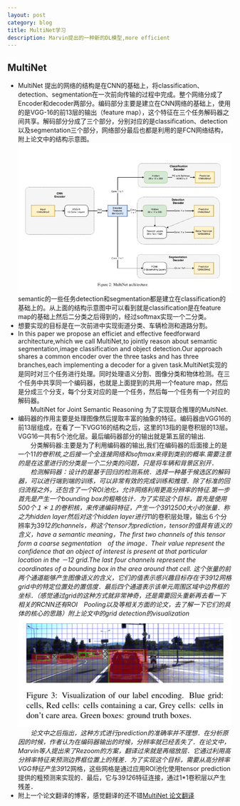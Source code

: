 ```yaml
---
layout: post
category: blog
title: MultiNet学习
description: Marvin提出的一种新的DL模型,more efficient
---
```


## MultiNet 
- MultiNet 提出的网络的结构是在CNN的基础上，将classification、detection、segmentation在一次前向传输的过程中完成。整个网络分成了Encoder和decoder两部分。编码部分主要是建立在CNN网络的基础上，使用的是VGG-16的前13层的输出（feature map），这个特征在三个任务解码器之间共享。解码部分分成了三个部分，分别对应的是classification、detection以及segmentation三个部分，网络部分最后也都是利用的是FCN网络结构，附上论文中的结构示意图。
![](/downloads/MultiNetArchitecture.png)
semantic的一些任务detection和segmentation都是建立在classification的基础上的。从上面的结构示意图中可以看到就是classification是在feature map的基础上然后二分类之后得到的，经过softmax实现一个二分类。
- 想要实现的目标是在一次前进中实现街道分类、车辆检测和道路分割。
- In this paper we propose an efficiet and effective feedforward architecture,which we call MultiNet,to jointly reason about semantic segmentation,image classification and object detection.Our approach shares a common encoder over the three tasks and has three branches,each implementing a decoder for a given task.MultiNet实现的是同时对三个任务进行处理。同时处理语义分割、图像分类和物体检测。在三个任务中共享同一个编码器，也就是上面提到的共用一个feature map，然后是分成三个分支，每个分支对应的是一个任务，然后每一个任务有一个对应的解码器。<br>
　　MultiNet for Joint Semantic Reasoning 为了实现联合推理的MultiNet.
- 编码器的作用主要是处理图像然后提取丰富的抽象的特征。编码器由VGG16的前13层组成，在看了一下VGG16的结构之后，这里的13指的是卷积层的13层。VGG16一共有5个池化层。最后编码器部分的输出就是第五层的输出.<br>
　　分类解码器:主要是为了利用编码器的输出,我们在编码器的后面接上的是一个1*1的卷积核,之后接一个全连接网络和softmax来得到类别的概率.需要注意的是在这里进行的分类是一个二分类的问题，只是将车辆和背景区别开．<br>
　　检测解码器：设计的是基于回归的检测系统．选择一种基于候选区的解码器，可以进行端到端的训练，可以非常有效的完成训练和推理．除了标准的回归流程之外，还包含了一个ROI池化，允许网络利用更高分辨率的特征.第一步首先是产生一个bounding box的粗略估计．为了实现这个目标，首先是使用500个１＊１的卷积核，来传递编码特征，产生一个39*12*500大小的张量．称之为hidden layer然后对这个hidden layer进行1*1的卷积层处理，输出６个分辨率为39*12的channels，称这个tensor为prediction，tensor的值具有语义的含义，have a semantic meaning，The first two channels of this tensor form a coarse segmentation　of the image．Their value represent the confidence that an object of interest is present at that particular location in the －*12 grid.The last four channels represent the coordinates of a bounding box in the area around that cell. 这个张量的前两个通道能够产生图像语义的含义，它们的值表示感兴趣目标存在于39*12网格grid中的特定位置处的置信度．最后四个通道表示该单元周围区域中边界框的坐标．（感觉通过grid的这种方式就非常神奇，还是需要回头重新再去看一下相关的RCNN还有ROI　Pooling以及等相关方面的论文，去了解一下它们的具体的核心的思路）附上论文中的grid detection的visualization<br>
![](/downloads/Grid_Detection.png)<br>
　　论文中之后指出，这种方式进行prediction的准确率并不理想．在分析原因的时候，作者认为在编码器输出的时候，分辨率就已经丢失了．在论文中，Marvin等人提出来了Rezoom的方案，翻译过来就是再缩放层．它通过利用高分辨率特征来预测边界框位置上的残差．为了实现这个目标，需要从高分辨率VGG特征产生39*12网格，这些网格是通过应用ROI池化使用tensor prediction提供的粗预测来实现的．最后，它与39*12*6特征连接，通过1*1卷积层以产生残差．
- 附上一个论文翻译的博客，感觉翻译的还不错[MultiNet 论文翻译](http://liqiang311.com/%E6%B7%B1%E5%BA%A6%E5%AD%A6%E4%B9%A0/MultiNet%EF%BC%9A%E8%87%AA%E4%B8%BB%E9%A9%BE%E9%A9%B6%E4%B8%AD%E7%9A%84%E5%AE%9E%E6%97%B6%E8%81%94%E5%90%88%E8%AF%AD%E4%B9%89%E6%8E%A8%E7%90%86-%E8%AE%BA%E6%96%87%E7%BF%BB%E8%AF%91/)